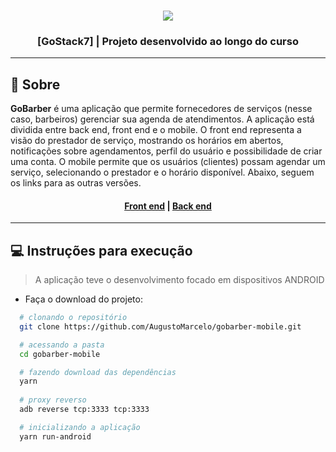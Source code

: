 <h3 align="center">
    <img src="https://user-images.githubusercontent.com/11545976/80434325-ea602a00-88cf-11ea-91e2-bc0900551292.png">
</h3>

<h3 align="center">
  [GoStack7] | Projeto desenvolvido ao longo do curso
</h3>

---

## 📑 Sobre

**GoBarber** é uma aplicação que permite fornecedores de serviços (nesse caso, barbeiros) gerenciar sua agenda de atendimentos. A aplicação está dividida entre back end, front end e o mobile. O front end representa a visão do prestador de serviço, mostrando os horários em abertos, notificações sobre agendamentos, perfil do usuário e possibilidade de criar uma conta. O mobile permite que os usuários (clientes) possam agendar um serviço, selecionando o prestador e o horário disponível. Abaixo, seguem os links para as outras versões.

<h4 align="center">
  <a href="https://github.com/AugustoMarcelo/gobarber-frontend">Front end</a> | <a href="https://github.com/AugustoMarcelo/gobarber-backend">Back end</a>
</h4>

---

## 💻 Instruções para execução

> A aplicação teve o desenvolvimento focado em dispositivos ANDROID

- Faça o download do projeto:
```bash
  # clonando o repositório
  git clone https://github.com/AugustoMarcelo/gobarber-mobile.git

  # acessando a pasta
  cd gobarber-mobile

  # fazendo download das dependências
  yarn
  
  # proxy reverso
  adb reverse tcp:3333 tcp:3333

  # inicializando a aplicação
  yarn run-android
```

